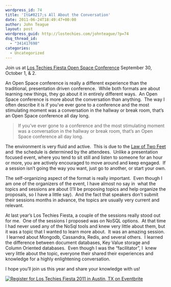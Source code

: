 ```yaml
---
wordpress_id: 74
title: 'It&#8217;s All About the Conversation'
date: 2011-06-24T18:49:47+00:00
author: John Teague
layout: post
wordpress_guid: http://lostechies.com/johnteague/?p=74
dsq_thread_id:
  - "341417698"
categories:
  - Uncategorized
---
```

Join us at <a title="Pablo's Fiesta" href="bit.ly/pablosfiesta" target="_blank">Los Techies Fiesta Open Space Conference</a> September 30, October 1, & 2.

An Open Space conference is really a different experience than the traditional, presentation driven conference.  While both formats are about learning new things, they go about it in entirely different ways.  An Open Space conference is more about the conversation than anything.  The way I often describe it is if you&#8217;ve ever gone to a conference and the most stimulating moment was a conversation in the hallway or break room, that&#8217;s an Open Space conference all day long.

> If you&#8217;ve ever gone to a conference and the most stimulating moment was a conversation in the hallway or break room, that&#8217;s an Open Space conference all day long.

The environment is very fluid and active.  This is due to the <a title="Law of Two Feet" href="http://en.wikipedia.org/wiki/Open_Space_Technology#Law_of_Two_Feet" target="_blank">Law of Two Feet</a> and  the schedule is determined by the attendees.  Unlike a presentation focused event, where you tend to sit still and listen to someone for an hour or more, you are actively encouraged to move around and keep engaged.  If a session isn&#8217;t going the way you want, just go to another, or start your own.

The self-organizing aspect of the format is really important.  Even though I am one of the organizers of the event, I have almost no say in  what the topics and sessions are about (I&#8217;ll be proposing topics and help organize the proposals, so I have a little say).  And the fact that speakers don&#8217;t submit their sessions months in advance, the topics are usually very current and relevant.

At last year&#8217;s Los Techies Fiesta, a couple of the sessions really stood out for me.  One of the sessions I proposed was on NoSQL options.  At that time I had never used any of the NoSql tools and knew very little about them, but it was a topic that I wanted to learn more about.  It was an amazing session.  I learned about Mongodb, Cassandra, Redis, and several others.  I learned the difference between document databases, Key Value storage and Column Oriented databases.  Even though I was the &#8220;facilitator&#8221;, I  knew very little about the topic, everyone their shared their experiences and knowledge for a highly enlightening conversation.

I hope you&#8217;ll join us this year and share your knowledge with us!

<a href="http://fiesta2011.eventbrite.com?ref=ebtn" target="_blank"><img src="http://www.eventbrite.com/registerbutton?eid=1023708941" border="0" alt="Register for Los Techies Fiesta  2011 in Austin, TX  on Eventbrite" /></a>